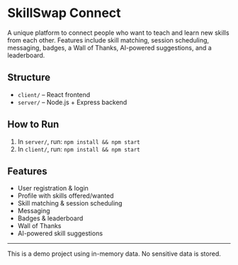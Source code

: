 # SkillSwap Connect

A unique platform to connect people who want to teach and learn new skills from each other. Features include skill matching, session scheduling, messaging, badges, a Wall of Thanks, AI-powered suggestions, and a leaderboard.

## Structure
- `client/` – React frontend
- `server/` – Node.js + Express backend

## How to Run
1. In `server/`, run: `npm install && npm start`
2. In `client/`, run: `npm install && npm start`

## Features
- User registration & login
- Profile with skills offered/wanted
- Skill matching & session scheduling
- Messaging
- Badges & leaderboard
- Wall of Thanks
- AI-powered skill suggestions

---
This is a demo project using in-memory data. No sensitive data is stored.
